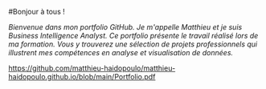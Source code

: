 #Bonjour à tous ! 

*Bienvenue dans mon portfolio GitHub. Je m'appelle Matthieu et je suis Business Intelligence Analyst.*
*Ce portfolio présente le travail réalisé lors de ma formation. Vous y trouverez une sélection de projets professionnels qui illustrent mes compétences en analyse et visualisation de données.*

https://github.com/matthieu-haidopoulo/matthieu-haidopoulo.github.io/blob/main/Portfolio.pdf
